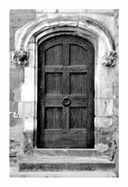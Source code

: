 <html>
<head>
<link rel="stylesheet" href="css/estilo examen.css">
</head>
<body id="b1">

<a href="file:///C:/Users/hp/OneDrive/Desktop/programacion%20creativa/html/Examen/sala_principal.html">
          <img id= "i11" src="img/puertaentrada.png" >
    </a>


</body>
</html>
